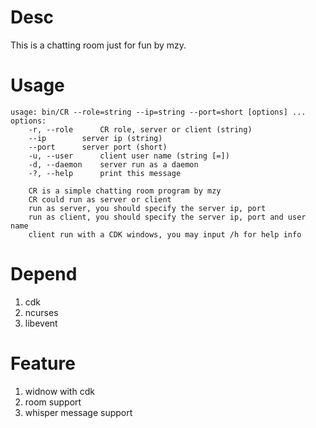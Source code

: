 # Desc
This is a chatting room just for fun by mzy.

# Usage
```
usage: bin/CR --role=string --ip=string --port=short [options] ... 
options:
    -r, --role      CR role, server or client (string)
    --ip        server ip (string)
    --port      server port (short)
    -u, --user      client user name (string [=])
    -d, --daemon    server run as a daemon
    -?, --help      print this message

    CR is a simple chatting room program by mzy 
    CR could run as server or client 
    run as server, you should specify the server ip, port 
    run as client, you should specify the server ip, port and user name 
    client run with a CDK windows, you may input /h for help info
```
# Depend
1. cdk
2. ncurses
3. libevent

# Feature
1. widnow with cdk
2. room support
3. whisper message support





